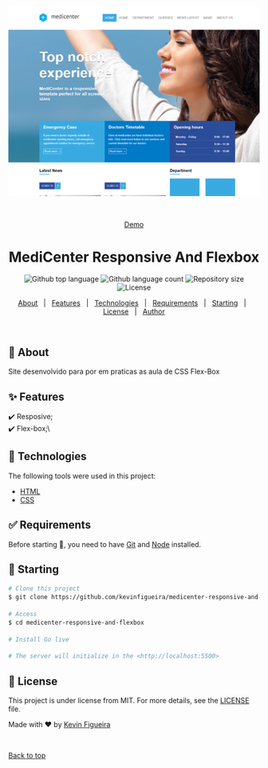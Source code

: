 <div align="center" id="top"> 
  <img src="assets/img/app.png" alt="MediCenter Responsive And Flexbox" />

  &#xa0;

   <a href="https://medicenterresponsiveandflexbox.netlify.app">Demo</a>
</div>

<h1 align="center">MediCenter Responsive And Flexbox</h1>

<p align="center">
  <img alt="Github top language" src="https://img.shields.io/github/languages/top/kevinfigueira/medicenter-responsive-and-flexbox?color=56BEB8">

  <img alt="Github language count" src="https://img.shields.io/github/languages/count/kevinfigueira/medicenter-responsive-and-flexbox?color=56BEB8">

  <img alt="Repository size" src="https://img.shields.io/github/repo-size/kevinfigueira/medicenter-responsive-and-flexbox?color=56BEB8">

  <img alt="License" src="https://img.shields.io/github/license/kevinfigueira/medicenter-responsive-and-flexbox?color=56BEB8">

  <!-- <img alt="Github issues" src="https://img.shields.io/github/issues/kevinfigueira/medicenter-responsive-and-flexbox?color=56BEB8" /> -->

  <!-- <img alt="Github forks" src="https://img.shields.io/github/forks/kevinfigueira/medicenter-responsive-and-flexbox?color=56BEB8" /> -->

  <!-- <img alt="Github stars" src="https://img.shields.io/github/stars/kevinfigueira/medicenter-responsive-and-flexbox?color=56BEB8" /> -->
</p>

<!-- Status -->

<!-- <h4 align="center"> 
	🚧  MediCenter Responsive And Flexbox 🚀 Under construction...  🚧
</h4> 

<hr> -->

<p align="center">
  <a href="#dart-about">About</a> &#xa0; | &#xa0; 
  <a href="#sparkles-features">Features</a> &#xa0; | &#xa0;
  <a href="#rocket-technologies">Technologies</a> &#xa0; | &#xa0;
  <a href="#white_check_mark-requirements">Requirements</a> &#xa0; | &#xa0;
  <a href="#checkered_flag-starting">Starting</a> &#xa0; | &#xa0;
  <a href="#memo-license">License</a> &#xa0; | &#xa0;
  <a href="https://github.com/kevinfigueira" target="_blank">Author</a>
</p>

<br>

## :dart: About ##

Site desenvolvido para por em praticas as aula de CSS Flex-Box

## :sparkles: Features ##

:heavy_check_mark: Resposive;\
:heavy_check_mark: Flex-box;\

## :rocket: Technologies ##

The following tools were used in this project:

- [HTML](https://developer.mozilla.org/pt-BR/docs/Web/HTML)
- [CSS](https://developer.mozilla.org/pt-BR/docs/Web/CSS)

## :white_check_mark: Requirements ##

Before starting :checkered_flag:, you need to have [Git](https://git-scm.com) and [Node](https://nodejs.org/en/) installed.

## :checkered_flag: Starting ##

```bash
# Clone this project
$ git clone https://github.com/kevinfigueira/medicenter-responsive-and-flexbox

# Access
$ cd medicenter-responsive-and-flexbox

# Install Go live

# The server will initialize in the <http://localhost:5500>
```

## :memo: License ##

This project is under license from MIT. For more details, see the [LICENSE](LICENSE.md) file.


Made with :heart: by <a href="https://github.com/kevinfigueira" target="_blank">Kevin Figueira</a>

&#xa0;

<a href="#top">Back to top</a>
